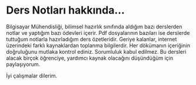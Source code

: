 # Ders Notları hakkında...

Bilgisayar Mühendisliği, bilimsel hazırlık sınıfında aldığım bazı derslerden notlar ve yaptığım bazı ödevleri içerir. Pdf dosyalarının bazıları ise derslerde tuttuğum notlarla hazırladığım ders özetleridir. Geriye kalanlar, internet üzerindeki farklı kaynaklardan toplanma bilgilerdir. Her dökümanın içeriğinin doğruluğunu mutlaka kontrol ediniz. Sorumluluk kabul edilmez. Bu dersleri alacak birçok öğrenciye, yardımcı kaynak olacağını düşündüğüm için paylaşıyorum. 

İyi çalışmalar dilerim.

